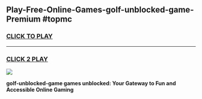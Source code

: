 
## Play-Free-Online-Games-golf-unblocked-game-Premium #topmc
<h3>
<a href="https://premium.freeplayer.one?title=golf-unblocked-game&ref=8M">CLICK TO PLAY</a></h3>
<hr>

<h3>
<a href="https://premium.freeplayer.one?title=golf-unblocked-game&ref=8M">CLICK 2 PLAY</a>
  
</h3>

<a href="https://premium.freeplayer.one?title=golf-unblocked-game&ref=8M"><img src="https://clearcache.store/games.png"></a>


**golf-unblocked-game games unblocked: Your Gateway to Fun and Accessible Online Gaming**
